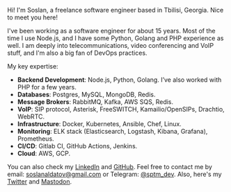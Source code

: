 Hi! I'm Soslan, a freelance software engineer based in Tbilisi, Georgia. Nice to meet you here!

I've been working as a software engineer for about 15 years. Most of the time I use Node.js, and I have some Python, Golang and PHP experience as well.
I am deeply into telecommunications, video conferencing and VoIP stuff, and I'm also a big fan of DevOps practices.

My key expertise:

* **Backend Development**: Node.js, Python, Golang. I’ve also worked with PHP for a few years.
* **Databases**: Postgres, MySQL, MongoDB, Redis.
* **Message Brokers**: RabbitMQ, Kafka, AWS SQS, Redis.
* **VoIP**: SIP protocol, Asterisk, FreeSWITCH, Kamailio/OpenSIPs, Drachtio, WebRTC.
* **Infrastructure**: Docker, Kubernetes, Ansible, Chef, Linux.
* **Monitoring**: ELK stack (Elasticsearch, Logstash, Kibana, Grafana), Prometheus.
* **CI/CD**: Gitlab CI, GitHub Actions, Jenkins.
* **Cloud**: AWS, GCP.

You can also check my [LinkedIn](https://www.linkedin.com/in/sptm/) and [GitHub](https://github.com/sptmru).
Feel free to contact me by email: [soslanaldatov@gmail.com](mailto:soslanaldatov@gmail.com) or Telegram: [@sptm_dev](https://t.me/sptm_dev).
Also, here's my [Twitter](https://twitter.com/sptmru) and [Mastodon](https://mastodon.social/@sptm).
